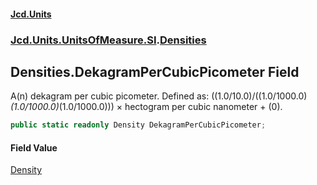 #### [Jcd.Units](index.md 'index')
### [Jcd.Units.UnitsOfMeasure.SI](Jcd.Units.UnitsOfMeasure.SI.md 'Jcd.Units.UnitsOfMeasure.SI').[Densities](Densities.md 'Jcd.Units.UnitsOfMeasure.SI.Densities')

## Densities.DekagramPerCubicPicometer Field

A(n) dekagram per cubic picometer. Defined as: ((1.0/10.0)/((1.0/1000.0)*(1.0/1000.0)*(1.0/1000.0))) × hectogram per cubic nanometer + (0).

```csharp
public static readonly Density DekagramPerCubicPicometer;
```

#### Field Value
[Density](Density.md 'Jcd.Units.UnitTypes.Density')